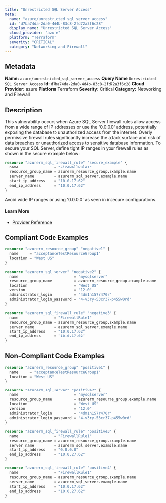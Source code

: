 ```yaml
---
title: "Unrestricted SQL Server Access"
meta:
  name: "azure/unrestricted_sql_server_access"
  id: "d7ba74da-2da0-4d4b-83c8-2fd72a3f6c28"
  display_name: "Unrestricted SQL Server Access"
  cloud_provider: "azure"
  platform: "Terraform"
  severity: "CRITICAL"
  category: "Networking and Firewall"
---
```

## Metadata
**Name:** `azure/unrestricted_sql_server_access`
**Query Name** `Unrestricted SQL Server Access`
**Id:** `d7ba74da-2da0-4d4b-83c8-2fd72a3f6c28`
**Cloud Provider:** azure
**Platform** Terraform
**Severity:** Critical
**Category:** Networking and Firewall
## Description
This vulnerability occurs when Azure SQL Server firewall rules allow access from a wide range of IP addresses or use the '0.0.0.0' address, potentially exposing the database to unauthorized access from the internet. Overly permissive firewall rules significantly increase the attack surface and risk of data breaches or unauthorized access to sensitive database information. To secure your SQL Server, define tight IP ranges in your firewall rules as shown in the secure example below:

```terraform
resource "azurerm_sql_firewall_rule" "secure_example" {
  name                = "FirewallRule1"
  resource_group_name = azurerm_resource_group.example.name
  server_name         = azurerm_sql_server.example.name
  start_ip_address    = "10.0.17.62"
  end_ip_address      = "10.0.17.62"
}
```

Avoid wide IP ranges or using '0.0.0.0' as seen in insecure configurations.

#### Learn More

 - [Provider Reference](https://registry.terraform.io/providers/hashicorp/azurerm/latest/docs/resources/sql_firewall_rule)


## Compliant Code Examples
```terraform
resource "azurerm_resource_group" "negative1" {
  name     = "acceptanceTestResourceGroup1"
  location = "West US"
}

resource "azurerm_sql_server" "negative2" {
  name                         = "mysqlserver"
  resource_group_name          = azurerm_resource_group.example.name
  location                     = "West US"
  version                      = "12.0"
  administrator_login          = "4dm1n157r470r"
  administrator_login_password = "4-v3ry-53cr37-p455w0rd"
}

resource "azurerm_sql_firewall_rule" "negative3" {
  name                = "FirewallRule1"
  resource_group_name = azurerm_resource_group.example.name
  server_name         = azurerm_sql_server.example.name
  start_ip_address    = "10.0.17.62"
  end_ip_address      = "10.0.17.62"
}

```
## Non-Compliant Code Examples
```terraform
resource "azurerm_resource_group" "positive1" {
  name     = "acceptanceTestResourceGroup1"
  location = "West US"
}

resource "azurerm_sql_server" "positive2" {
  name                         = "mysqlserver"
  resource_group_name          = azurerm_resource_group.example.name
  location                     = "West US"
  version                      = "12.0"
  administrator_login          = "4dm1n157r470r"
  administrator_login_password = "4-v3ry-53cr37-p455w0rd"
}

resource "azurerm_sql_firewall_rule" "positive3" {
  name                = "FirewallRule1"
  resource_group_name = azurerm_resource_group.example.name
  server_name         = azurerm_sql_server.example.name
  start_ip_address    = "0.0.0.0"
  end_ip_address      = "10.0.27.62"
}

resource "azurerm_sql_firewall_rule" "positive4" {
  name                = "FirewallRule1"
  resource_group_name = azurerm_resource_group.example.name
  server_name         = azurerm_sql_server.example.name
  start_ip_address    = "10.0.17.62"
  end_ip_address      = "10.0.27.62"
}

```